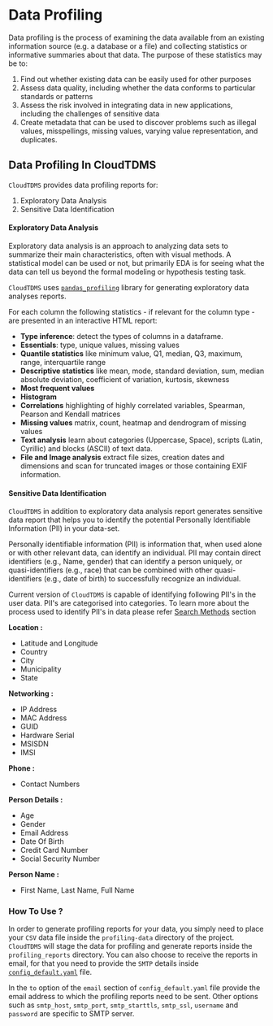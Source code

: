 # Data Profiling

Data profiling is the process of examining the data available from an existing information source (e.g. a database or a file) 
and collecting statistics or informative summaries about that data. The purpose of these statistics may be to: 

1. Find out whether existing data can be easily used for other purposes
2. Assess data quality, including whether the data conforms to particular standards or patterns
4. Assess the risk involved in integrating data in new applications, including the challenges of sensitive data
5. Create metadata that can be used to discover problems such as illegal values, misspellings, missing values, varying value representation, and duplicates.

## Data Profiling In CloudTDMS

`CloudTDMS` provides data profiling reports for:

1. Exploratory Data Analysis
2. Sensitive Data Identification
 
#### Exploratory Data Analysis 
Exploratory data analysis is an approach to analyzing data sets to summarize their main characteristics, often with 
visual methods. A statistical model can be used or not, but primarily EDA is for seeing what the data can tell us beyond 
the formal modeling or hypothesis testing task.

`CloudTDMS` uses [`pandas_profiling`](http://github.com/pandas-profiling/pandas-profiling) library for generating exploratory data analyses reports.

For each column the following statistics - if relevant for the column type - are presented in an interactive HTML report:

* **Type inference**: detect the types of columns in a dataframe.
* **Essentials**: type, unique values, missing values
* **Quantile statistics** like minimum value, Q1, median, Q3, maximum, range, interquartile range
* **Descriptive statistics** like mean, mode, standard deviation, sum, median absolute deviation, coefficient of variation, kurtosis, skewness
* **Most frequent values**
* **Histogram**
* **Correlations** highlighting of highly correlated variables, Spearman, Pearson and Kendall matrices
* **Missing values** matrix, count, heatmap and dendrogram of missing values
* **Text analysis** learn about categories (Uppercase, Space), scripts (Latin, Cyrillic) and blocks (ASCII) of text data.
* **File and Image analysis** extract file sizes, creation dates and dimensions and scan for truncated images or those containing EXIF information.
 
#### Sensitive Data Identification

`CloudTDMS` in addition to exploratory data analysis report generates sensitive data report that helps you to identify 
the potential Personally Identifiable Information (PII) in your data-set.
 
Personally identifiable information (PII) is information that, when used alone or with other relevant data, can identify
an individual. PII may contain direct identifiers (e.g., Name, gender) that can identify a person uniquely, or 
quasi-identifiers (e.g., race) that can be combined with other quasi-identifiers (e.g., date of birth) to successfully 
recognize an individual.

Current version of `CloudTDMS` is capable of identifying following PII's in the user data. PII's are categorised into
categories. To learn more about the process used to identify PII's in data please refer [Search Methods](personal_identifiable_information.md#cloudtdms-pii-search-methods-version-10-reference) section 

**Location :**

+ Latitude and Longitude
+ Country
+ City
+ Municipality
+ State  

**Networking :**

+ IP Address
+ MAC Address
+ GUID
+ Hardware Serial
+ MSISDN
+ IMSI

**Phone :**    

+ Contact Numbers
 
**Person Details :**

+ Age
+ Gender
+ Email Address
+ Date Of Birth
+ Credit Card Number
+ Social Security Number
   
**Person Name :**

+ First Name, Last Name, Full Name

### How To Use ?

In order to generate profiling reports for your data, you simply need to place your `CSV` data file inside the `profiling-data`
directory of the project. `CloudTDMS` will stage the data for profiling and generate reports inside the `profiling_reports`
directory. You can also choose to receive the reports in email, for that you need to provide the `SMTP` details inside 
[`config_default.yaml`](../config_default.yaml) file. 

In the `to` option of the `email` section of `config_default.yaml` file provide the email
address to which the profiling reports need to be sent. Other options such as `smtp_host`, `smtp_port`, `smtp_starttls`, `smtp_ssl`,
`username` and `password` are specific to SMTP server.
